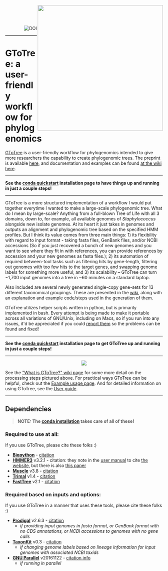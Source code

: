 
<img align="right" width="400" src="https://github.com/AstrobioMike/AstrobioMike.github.io/blob/master/images/GToTree-logo-1200px.png">  

<br>
<br>
<br>

<a href="https://zenodo.org/badge/latestdoi/161007784"><img align="right" src="https://zenodo.org/badge/161007784.svg" alt="DOI"></a>
<br>

---

# GToTree: a user-friendly workflow for phylogenomics
[GToTree](https://github.com/AstrobioMike/GToTree/wiki) is a user-friendly workflow for phylogenomics intended to give more researchers the capability to create phylogenomic trees. The preprint is available [here](https://www.biorxiv.org/content/early/2019/01/06/512491), and documentation and examples can be found [at the wiki here](https://github.com/AstrobioMike/GToTree/wiki).

---

**See the [conda quickstart](https://github.com/AstrobioMike/GToTree/wiki/installation#conda-quickstart) installation page to have things up and running in just a couple steps!**

---

GToTree is a more structured implementation of a workflow I would put together everytime I wanted to make a large-scale phylogenomic tree. What do I mean by large-scale? Anything from a full-blown Tree of Life with all 3 domains, down to, for example, all available genomes of *Staphylococcus* alongside new isolate genomes. At its heart it just takes in genomes and outputs an alignment and phylogenomic tree based on the specified HMM profiles. But I think its value comes from three main things: 1) its flexibility with regard to input format - taking fasta files, GenBank files, and/or NCBI accessions (So if you just recovered a bunch of new genomes and you want to see where they fit in with references, you can provide references by accession and your new genomes as fasta files.); 2) its automation of required between-tool tasks such as filtering hits by gene-length, filtering out genomes with too few hits to the target genes, and swapping genome labels for something more useful; and 3) its scalability – GToTree can turn ~1,700 input genomes into a tree in ~60 minutes on a standard laptop.

Also included are several newly generated single-copy gene-sets for 13 different taxonomical groupings. These are presented in the [wiki](https://github.com/AstrobioMike/GToTree/wiki/SCG-sets), along with an explanation and example code/steps used in the generation of them. 

GToTree utilizes helper scripts written in python, but is primarily implemented in bash. Every attempt is being made to make it portable across all variations of GNU/Unix, including on Macs, so if you run into any issues, it'd be appreciated if you could [report them](https://github.com/AstrobioMike/GToTree/issues) so the problems can be found and fixed!  

---

**See the [conda quickstart](https://github.com/AstrobioMike/GToTree/wiki/installation#conda-quickstart) installation page to get GToTree up and running in just a couple steps!**

---

<p align="center">
<a href="https://github.com/AstrobioMike/AstrobioMike.github.io/blob/master/images/GToTree-ToL_tree.pdf"><img src="https://github.com/AstrobioMike/AstrobioMike.github.io/blob/master/images/GToTree-Overview-main.png"></a>
</p>

See the ["What is GToTree?" wiki page](https://github.com/AstrobioMike/GToTree/wiki/what-is-gtotree%3F) for some more detail on the processing steps pictured above. For practical ways GToTree can be helpful, check out the [Example usage page](https://github.com/AstrobioMike/GToTree/wiki/example-usage). And for detailed information on using GToTree, see the [User guide](https://github.com/AstrobioMike/GToTree/wiki/user-guide).


---

## Dependencies 
> **NOTE: The [conda installation](https://github.com/AstrobioMike/GToTree/wiki/installation#conda-quickstart) takes care of all of these!**

### Required to use at all:
If you use GToTree, please cite these folks :)  

- **[Biopython](https://biopython.org/wiki/Download)** - [citation](https://academic.oup.com/bioinformatics/article/25/11/1422/330687)
- **[HMMER3](http://hmmer.org/download.html)** v3.2.1 - citation: they note in the [user manual](http://eddylab.org/software/hmmer/Userguide.pdf) to cite [the website](http://hmmer.org/download.html), but there is also [this paper](https://journals.plos.org/ploscompbiol/article?id=10.1371/journal.pcbi.1002195)  
- **[Muscle](https://www.drive5.com/muscle/downloads.htm)** v3.8 - [citation](https://academic.oup.com/nar/article/32/5/1792/2380623)  
- **[Trimal](http://trimal.cgenomics.org/downloads)** v1.4 - [citation](https://www.ncbi.nlm.nih.gov/pmc/articles/PMC2712344/)  
- **[FastTree](http://www.microbesonline.org/fasttree/)** v2.1 - [citation](https://journals.plos.org/plosone/article?id=10.1371/journal.pone.0009490)  

### Required based on inputs and options:
If you use GToTree in a manner that uses these tools, please cite these folks :)  

- **[Prodigal](https://github.com/hyattpd/Prodigal)** v2.6.3 - [citation](https://www.ncbi.nlm.nih.gov/pmc/articles/PMC2848648/)  
  - *if providing input genomes in fasta format, or GenBank format with no CDS annotations, or NCBI accessions to genomes with no gene calls*
- **[TaxonKit](https://bioinf.shenwei.me/taxonkit/)** v0.3 - [citation](https://www.biorxiv.org/content/early/2019/01/08/513523)
  - *if changing genome labels based on lineage information for input genomes with associated NCBI taxids*
- **[GNU Parallel](https://www.gnu.org/software/parallel/)** v20161122 - [citation info](https://www.gnu.org/software/parallel/parallel_design.html#Citation-notice)
  - *if running in parallel*



